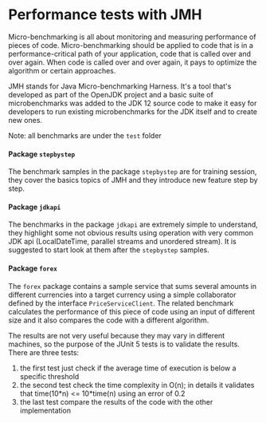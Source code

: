 # Performance tests with JMH

Micro-benchmarking is all about monitoring and measuring performance of pieces of code. Micro-benchmarking should be applied to code that is in a performance-critical path of your application, code that is called over and over again. When code is called over and over again, it pays to optimize the algorithm or certain approaches.

JMH stands for Java Micro-benchmarking Harness. It's a tool that's developed as part of the OpenJDK project and a basic suite of microbenchmarks was added to the JDK 12 source code to make it easy for developers to run existing microbenchmarks for the JDK itself and to create new ones.

Note: all benchmarks are under the `test` folder

#### Package `stepbystep`

The benchmark samples in the package `stepbystep` are for training session, they cover the basics topics of JMH and they introduce new feature step by step.

#### Package `jdkapi`

The benchmarks in the package `jdkapi` are extremely simple to understand, they highlight some not obvious results using operation with very common JDK api (LocalDateTime, parallel streams and unordered stream). It is suggested to start look at them after the `stepbystep` samples.

#### Package `forex`

The `forex` package contains a sample service that sums several amounts in different currencies into a target currency using a simple collaborator defined by the interface `PriceServiceClient`. The related benchmark calculates the performance of this piece of code using an input of different size and it also compares the code with a different algorithm.

The results are not very useful because they may vary in different machines, so the purpose of the JUnit 5 tests is to validate the results. There are three tests:
1) the first test just check if the average time of execution is below a specific threshold
2) the second test check the time complexity in O(n); in details it validates that time(10&ast;n) <= 10&ast;time(n) using an error of 0.2
3) the last test compare the results of the code with the other implementation

